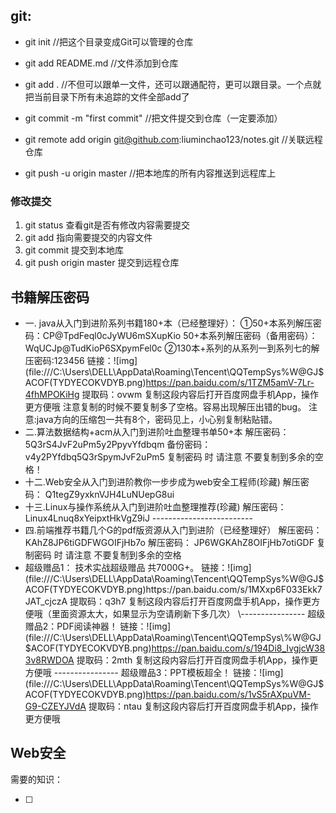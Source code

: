 ## git:

-   git init //把这个目录变成Git可以管理的仓库

-   git add README.md //文件添加到仓库

-   git add . //不但可以跟单一文件，还可以跟通配符，更可以跟目录。一个点就把当前目录下所有未追踪的文件全部add了 

-   git commit -m "first commit" //把文件提交到仓库（一定要添加）

-   git remote add origin git@github.com:liuminchao123/notes.git //关联远程仓库

-   git push -u origin master //把本地库的所有内容推送到远程库上

### 修改提交

1.  git status 查看git是否有修改内容需要提交
2.  git add 指向需要提交的内容文件
3.  git commit 提交到本地库
4.  git push origin master 提交到远程仓库



## 书籍解压密码

-   一. java从入门到进阶系列书籍180+本（已经整理好）：
    ①50+本系列解压密码：CP@TpdFeql0cJyWU6mSXupKio
    50+本系列解压密码（备用密码）：WqUCJp@TudKioP6SXpymFel0c
    ②130本+系列的从系列一到系列七的解压密码:123456
    链接：![img](file:///C:\Users\DELL\AppData\Roaming\Tencent\QQTempSys\%W@GJ$ACOF(TYDYECOKVDYB.png)https://pan.baidu.com/s/1TZM5amV-7Lr-4fhMPOKiHg 
    提取码：ovwm
    复制这段内容后打开百度网盘手机App，操作更方便哦
    注意复制的时候不要复制多了空格。容易出现解压出错的bug。
    注意:java方向的压缩包一共有8个，密码见上，小心别复制粘贴错。
-   二.算法数据结构+acm从入门到进阶吐血整理书单50+本
    解压密码：
    5Q3rS4JvF2uPm5y2PpyvYfdbqm
    备份密码：
    v4y2PYfdbq5Q3rSpymJvF2uPm5
    复制密码 时 请注意 不要复制到多余的空格！
-   十二.Web安全从入门到进阶教你一步步成为web安全工程师(珍藏)
    解压密码：
    Q1tegZ9yxknVJH4LuNUepG8ui
-   十三.Linux与操作系统从入门到进阶吐血整理推荐(珍藏)
    解压密码：
    Linux4Lnuq8xYeipxtHkVgZ9iJ
    \-------------------------
-   四.前端推荐书籍几个G的pdf版资源从入门到进阶（已经整理好）
    解压密码：
    KAhZ8JP6tiGDFWGOIFjHb7o
    解压密码：
    JP6WGKAhZ8OIFjHb7otiGDF
    复制密码 时 请注意 不要复制到多余的空格
-   超级赠品1：
    技术实战超级赠品
    共7000G+。
    链接：![img](file:///C:\Users\DELL\AppData\Roaming\Tencent\QQTempSys\%W@GJ$ACOF(TYDYECOKVDYB.png)https://pan.baidu.com/s/1MXxp6F033Ekk7JAT_cjczA 提取码：q3h7 
    复制这段内容后打开百度网盘手机App，操作更方便哦（里面资源太大，如果显示为空请刷新下多几次）
    \----------------
    超级赠品2：PDF阅读神器！
    链接：![img](file:///C:\Users\DELL\AppData\Roaming\Tencent\QQTempSys\%W@GJ$ACOF(TYDYECOKVDYB.png)https://pan.baidu.com/s/194Di8_IvgjcW383v8RWDOA 
    提取码：2mth
    复制这段内容后打开百度网盘手机App，操作更方便哦
    \----------------
    超级赠品3：PPT模板超全！
    链接：![img](file:///C:\Users\DELL\AppData\Roaming\Tencent\QQTempSys\%W@GJ$ACOF(TYDYECOKVDYB.png)https://pan.baidu.com/s/1vS5rAXpuVM-G9-CZEYJVdA 
    提取码：ntau
    复制这段内容后打开百度网盘手机App，操作更方便哦



## Web安全

需要的知识：

-   [ ] 
